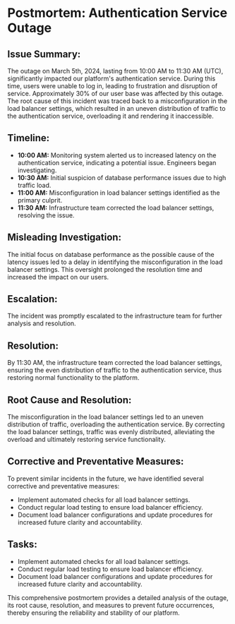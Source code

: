 # Postmortem: Authentication Service Outage

## Issue Summary:
The outage on March 5th, 2024, lasting from 10:00 AM to 11:30 AM (UTC), significantly impacted our platform's authentication service. During this time, users were unable to log in, leading to frustration and disruption of service. Approximately 30% of our user base was affected by this outage. The root cause of this incident was traced back to a misconfiguration in the load balancer settings, which resulted in an uneven distribution of traffic to the authentication service, overloading it and rendering it inaccessible.

## Timeline:
- **10:00 AM:** Monitoring system alerted us to increased latency on the authentication service, indicating a potential issue. Engineers began investigating.
- **10:30 AM:** Initial suspicion of database performance issues due to high traffic load.
- **11:00 AM:** Misconfiguration in load balancer settings identified as the primary culprit.
- **11:30 AM:** Infrastructure team corrected the load balancer settings, resolving the issue.

## Misleading Investigation:
The initial focus on database performance as the possible cause of the latency issues led to a delay in identifying the misconfiguration in the load balancer settings. This oversight prolonged the resolution time and increased the impact on our users.

## Escalation:
The incident was promptly escalated to the infrastructure team for further analysis and resolution.

## Resolution:
By 11:30 AM, the infrastructure team corrected the load balancer settings, ensuring the even distribution of traffic to the authentication service, thus restoring normal functionality to the platform.

## Root Cause and Resolution:
The misconfiguration in the load balancer settings led to an uneven distribution of traffic, overloading the authentication service. By correcting the load balancer settings, traffic was evenly distributed, alleviating the overload and ultimately restoring service functionality.

## Corrective and Preventative Measures:
To prevent similar incidents in the future, we have identified several corrective and preventative measures:
- Implement automated checks for all load balancer settings.
- Conduct regular load testing to ensure load balancer efficiency.
- Document load balancer configurations and update procedures for increased future clarity and accountability.

## Tasks:
- Implement automated checks for all load balancer settings.
- Conduct regular load testing to ensure load balancer efficiency.
- Document load balancer configurations and update procedures for increased future clarity and accountability.

This comprehensive postmortem provides a detailed analysis of the outage, its root cause, resolution, and measures to prevent future occurrences, thereby ensuring the reliability and stability of our platform.
